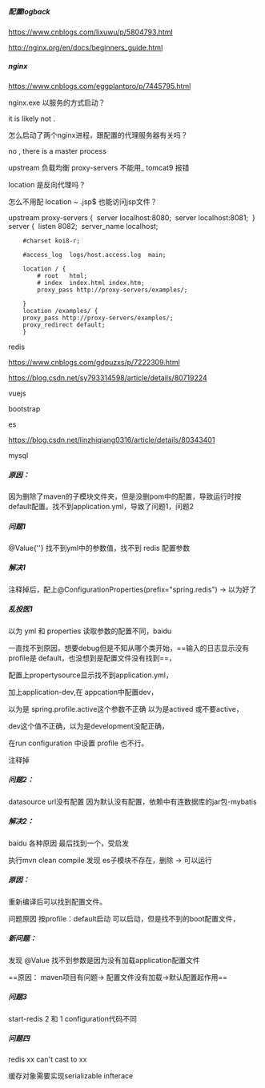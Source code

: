##### 配置logback

https://www.cnblogs.com/lixuwu/p/5804793.html

http://nginx.org/en/docs/beginners_guide.html

##### nginx

https://www.cnblogs.com/eggplantpro/p/7445795.html

nginx.exe 以服务的方式启动？

it is likely not .

怎么启动了两个nginx进程，跟配置的代理服务器有关吗？

no , there is a master process

upstream 负载均衡 proxy-servers 不能用_ tomcat9 报错

location 是反向代理吗？

怎么不用配 location ~ \.jsp$ 也能访问jsp文件？

upstream proxy-servers {
​		server localhost:8080;
​		server localhost:8081;
​	}
​    server {
​        listen       8082;
​        server_name  localhost;

        #charset koi8-r;
    
        #access_log  logs/host.access.log  main;
    
        location / {
            # root   html;
            # index  index.html index.htm;
            proxy_pass http://proxy-servers/examples/;
           
        }
        location /examples/ { 
        proxy_pass http://proxy-servers/examples/;
        proxy_redirect default;
        } 
redis 

 https://www.cnblogs.com/gdpuzxs/p/7222309.html

https://blog.csdn.net/sy793314598/article/details/80719224

vuejs

bootstrap

es

https://blog.csdn.net/linzhiqiang0316/article/details/80343401

mysql



##### 原因：

因为删除了maven的子模块文件夹，但是没删pom中的配置，导致运行时按default配置。找不到application.yml，导致了问题1，问题2

##### 问题1

 @Value{''}  找不到yml中的参数值，找不到 redis 配置参数

##### 解决1 

注释掉后，配上@ConfigurationProperties(prefix="spring.redis") -> 以为好了

##### 乱投医1

以为 yml 和 properties 读取参数的配置不同，baidu

一直找不到原因，想要debug但是不知从哪个类开始，==输入的日志显示没有 profile是 default，也没想到是配置文件没有找到==，

配置上propertysource显示找不到application.yml，

加上application-dev,在 appcation中配置dev，

以为是 spring.profile.active这个参数不正确 以为是actived 或不要active，

dev这个值不正确，以为是development没配正确，

在run configuration 中设置 profile 也不行。

注释掉

##### 问题2：

datasource url没有配置 因为默认没有配置，依赖中有连数据库的jar包-mybatis

##### 解决2：

baidu 各种原因 最后找到一个，受启发

执行mvn clean compile 发现 es子模块不存在，删除 -> 可以运行

##### 原因：

重新编译后可以找到配置文件。

问题原因 按profile：default启动 可以启动，但是找不到的boot配置文件，

##### 新问题：

   发现 @Value 找不到参数是因为没有加载application配置文件

==原因： maven项目有问题-> 配置文件没有加载->默认配置起作用==

##### 问题3

start-redis 2 和 1 configuration代码不同

##### 问题四

redis   xx can't cast to xx

缓存对象需要实现serializable infterace